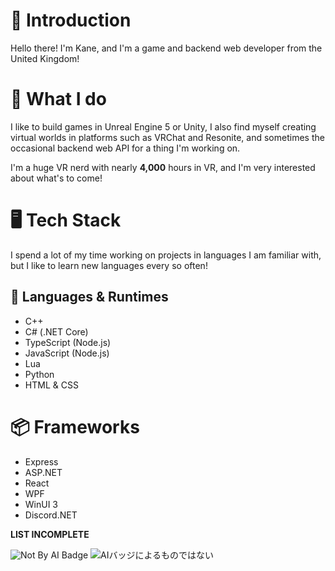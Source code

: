 # 👋 Introduction
Hello there! I'm Kane, and I'm a game and backend web developer from the United Kingdom!

# 🌆 What I do
I like to build games in Unreal Engine 5 or Unity, I also find myself creating virtual worlds in platforms such as VRChat and Resonite, and sometimes the occasional backend web API for a thing I'm working on.

I'm a huge VR nerd with nearly **4,000** hours in VR, and I'm very interested about what's to come!

# 🖥️ Tech Stack
I spend a lot of my time working on projects in languages I am familiar with, but I like to learn new languages every so often!

## 📜 Languages & Runtimes
- C++
- C# (.NET Core)
- TypeScript (Node.js)
- JavaScript (Node.js)
- Lua
- Python
- HTML & CSS


# 📦 Frameworks
- Express
- ASP.NET
- React
- WPF
- WinUI 3
- Discord.NET

**LIST INCOMPLETE**

![Not By AI Badge](https://github.com/user-attachments/assets/ca4add2b-f309-46db-84c2-546878157d37)
![AIバッジによるものではない](https://github.com/user-attachments/assets/d8d1fb67-3c4b-422f-9741-06ffd5f38e59)


